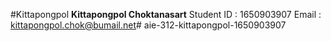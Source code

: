 #Kittapongpol
**Kittapongpol Choktanasart**
Student ID : 1650903907
Email : kittapongpol.chok@bumail.net# aie-312-kittapongpol-1650903907
